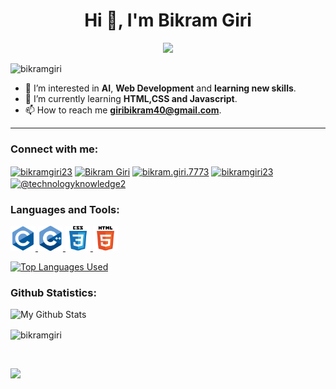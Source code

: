 <h1 align="center">Hi 👋, I'm Bikram Giri</h1>
<!-- <h3 align="center">A Computer Science Student</h3> -->

<p align="center">
  <a href="https://github.com/bikramgiri"><img src="https://readme-typing-svg.herokuapp.com/?size=21&center=true&vCenter=true&width=560&height=45&lines=A+Computer+Science+Student"></a>
</p>

<p align="left"> <img src="https://komarev.com/ghpvc/?username=bikramgiri&label=Profile%20views&color=0e75b6&style=flat" alt="bikramgiri" /> </p>

- 👀 I’m interested in **AI**, **Web Development** and **learning new skills**.
- 🌱 I’m currently learning **HTML,CSS and Javascript**.
- 📫 How to reach me **giribikram40@gmail.com**.
---

<h3 align="left">Connect with me:</h3>
<p align="left">
<a href="https://twitter.com/bikramgiri23" target="blank"><img align="center" src="https://raw.githubusercontent.com/rahuldkjain/github-profile-readme-generator/master/src/images/icons/Social/twitter.svg" alt="bikramgiri23" height="30" width="40" /></a>
<a href="https://www.linkedin.com/in/bikram-giri/" target="blank" rel="noopener"><img align="center" src="https://raw.githubusercontent.com/rahuldkjain/github-profile-readme-generator/master/src/images/icons/Social/linked-in-alt.svg" alt="Bikram Giri" height="30" width="40" /></a>
<a href="https://fb.com/bikram.giri.7773" target="blank" rel="noopener"><img align="center" src="https://raw.githubusercontent.com/rahuldkjain/github-profile-readme-generator/master/src/images/icons/Social/facebook.svg" alt="bikram.giri.7773" height="30" width="40" /></a>
<a href="https://instagram.com/bikramgiri23" target="blank" rel="noopener"><img align="center" src="https://raw.githubusercontent.com/rahuldkjain/github-profile-readme-generator/master/src/images/icons/Social/instagram.svg" alt="bikramgiri23" height="30" width="40" /></a>
<a href="https://www.youtube.com/@technologyknowledge2" target="blank" rel="noopener"><img align="center" src="https://raw.githubusercontent.com/rahuldkjain/github-profile-readme-generator/master/src/images/icons/Social/youtube.svg" alt="@technologyknowledge2" height="30" width="40" /></a>
</p>

<h3 align="left">Languages and Tools:</h3>
<p align="left"> <a href="https://www.cprogramming.com/" target="_blank" rel="noreferrer"> <img src="https://raw.githubusercontent.com/devicons/devicon/master/icons/c/c-original.svg" alt="c" width="40" height="40"/> </a> <a href="https://www.w3schools.com/cpp/" target="_blank" rel="noreferrer"> <img src="https://raw.githubusercontent.com/devicons/devicon/master/icons/cplusplus/cplusplus-original.svg" alt="cplusplus" width="40" height="40"/> </a> <a href="https://www.w3schools.com/css/" target="_blank" rel="noreferrer"> <img src="https://raw.githubusercontent.com/devicons/devicon/master/icons/css3/css3-original-wordmark.svg" alt="css3" width="40" height="40"/> </a> <a href="https://www.w3.org/html/" target="_blank" rel="noreferrer"> <img src="https://raw.githubusercontent.com/devicons/devicon/master/icons/html5/html5-original-wordmark.svg" alt="html5" width="40" height="40"/> <!-- </a> <a href="https://developer.mozilla.org/en-US/docs/Web/JavaScript" target="_blank"> <img src="https://raw.githubusercontent.com/devicons/devicon/master/icons/javascript/javascript-original.svg" alt="javascript" width="40" height="40"/> </a> --> </p>

[![Top Languages Used](https://github-readme-stats.vercel.app/api/top-langs/?username=bikramgiri&layout=compact&theme=algolia)](https://github.com/bikramgiri)
<br/>

### Github Statistics:

![My Github Stats](https://github-readme-stats.vercel.app/api?username=bikramgiri&hide=contribs,prs&show_icons=true&theme=algolia)
<br/>

<p><img align="center" src="https://github-readme-streak-stats.herokuapp.com/?user=bikramgiri&theme=algolia" alt="bikramgiri" /></p>
<br/>

![](https://activity-graph.herokuapp.com/graph?username=bikramgiri&custom_title=Bikram%27s%20Contribution%20Graph&theme=react-dark)



<!--START_SECTION:activity-->

<!--END_SECTION:activity-->

<!---
bikramgiri/bikramgiri is a ✨ _special_ ✨ repository because its `README.md` (this file) appears on your GitHub profile.
You can click the Preview link to take a look at your changes.
--->
